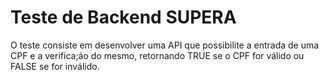 # Teste de Backend SUPERA

O teste consiste em desenvolver uma API que possibilite a entrada de uma CPF e a verifica;áo do mesmo, retornando TRUE se o CPF for válido ou FALSE se for inválido. 
